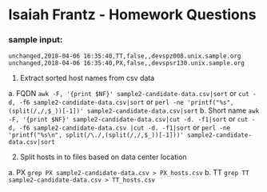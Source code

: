 # Isaiah Frantz - Homework Questions
### sample input:
  ```
  unchanged,2018-04-06 16:35:40,TT,false,,devspz008.unix.sample.org
  unchanged,2018-04-06 16:35:40,PX,false,,devspsr130.unix.sample.org
  ```
1. Extract sorted host names from csv data

  a. FQDN
    ```
    awk -F, '{print $NF}' sample2-candidate-data.csv|sort
    ```
    or
    ```
    cut -d, -f6 sample2-candidate-data.csv|sort
    ```
    or
    ```
    perl -ne 'printf("%s", (split(/,/,$_))[-1])' sample2-candidate-data.csv|sort
    ```
  b. Short name
    ```
    awk -F, '{print $NF}' sample2-candidate-data.csv|cut -d. -f1|sort
    ```
    or
    ```
    cut -d, -f6 sample2-candidate-data.csv |cut -d. -f1|sort
    ```
    or
    ```
    perl -ne 'printf("%s\n", split(/\./,(split(/,/,$_))[-1]))' sample2-candidate-data.csv|sort
    ```

2. Split hosts in to files based on data center location

  a. PX
    ```
    grep PX sample2-candidate-data.csv > PX_hosts.csv
    ```
  b. TT
    ```
    grep TT sample2-candidate-data.csv > TT_hosts.csv
    ```